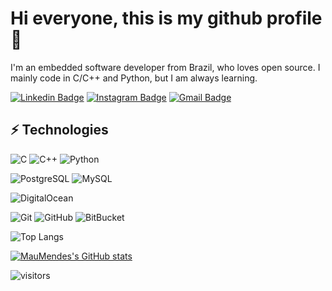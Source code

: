 # Hi everyone, this is my github profile :wave:

I'm an embedded software developer from Brazil, who loves open source.
I mainly code in C/C++ and Python, but I am always learning.


[![Linkedin Badge](https://img.shields.io/badge/-MauricioMendes-blue?style=flat-square&logo=Linkedin&logoColor=white&link=https://www.linkedin.com/in/engmauriciomendes/)](https://www.linkedin.com/in/engmauriciomendes/)
[![Instagram Badge](https://img.shields.io/badge/-MauMMendes-purple?style=flat-square&logo=instagram&logoColor=white&link=https://instagram.com/mau.mmendes/)](https://instagram.com/mau.mmendes)
[![Gmail Badge](https://img.shields.io/badge/mauricio.eletrica@gmail.com-c14438?style=flat-square&logo=Gmail&logoColor=white&link=mailto:mauricio.eletrica@gmail.com)](mailto:kanna6501@gmail.com)

## ⚡ Technologies

![C](https://img.shields.io/badge/-C-00599C?style=flat-square&logo=c)
![C++](https://img.shields.io/badge/-C++-00599C?style=flat-square&logo=c)
![Python](https://img.shields.io/badge/-Python-black?style=flat-square&logo=Python)

![PostgreSQL](https://img.shields.io/badge/-PostgreSQL-336791?style=flat-square&logo=postgresql)
![MySQL](https://img.shields.io/badge/-MySQL-black?style=flat-square&logo=mysql)

![DigitalOcean](https://img.shields.io/badge/-Digital%20Ocean-darkblue?style=flat-square&logo=digitalocean)

![Git](https://img.shields.io/badge/-Git-black?style=flat-square&logo=git)
![GitHub](https://img.shields.io/badge/-GitHub-181717?style=flat-square&logo=github)
![BitBucket](https://img.shields.io/badge/-BitBucket-darkblue?style=flat-square&logo=bitbucket)

![Top Langs](https://github-readme-stats.vercel.app/api/top-langs/?username=MauMendes&hide=TeX&layout=compact)

[![MauMendes's GitHub stats](https://github-readme-stats.vercel.app/api?username=MauMendes)](https://github.com/MauMendes/)

![visitors](https://visitor-badge.glitch.me/badge?page_id=MauMendes)
